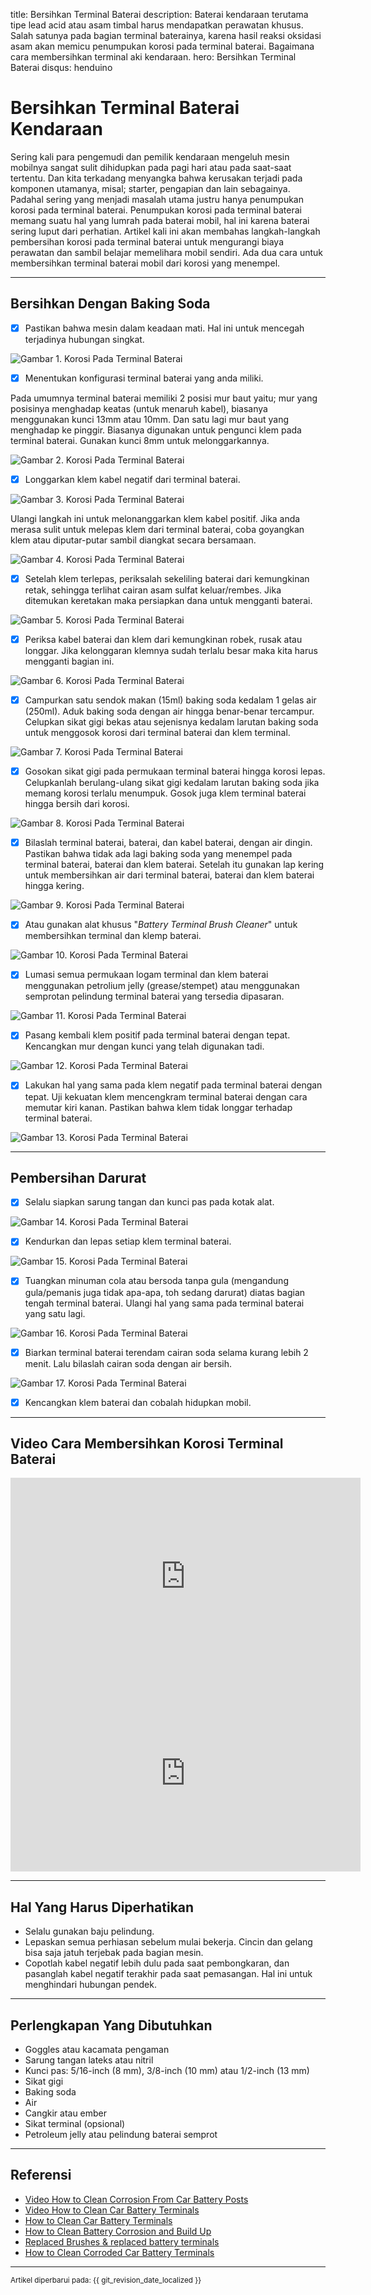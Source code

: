 title: Bersihkan Terminal Baterai
description: Baterai kendaraan terutama tipe lead acid atau asam timbal harus mendapatkan perawatan khusus. Salah satunya pada bagian terminal baterainya, karena hasil reaksi oksidasi asam akan memicu penumpukan korosi pada terminal baterai. Bagaimana cara membersihkan terminal aki kendaraan.
hero: Bersihkan Terminal Baterai
disqus: henduino

# Bersihkan Terminal Baterai Kendaraan

Sering kali para pengemudi dan pemilik kendaraan mengeluh mesin mobilnya sangat sulit dihidupkan pada pagi hari atau pada saat-saat tertentu. Dan kita terkadang menyangka bahwa kerusakan terjadi pada komponen utamanya, misal; starter, pengapian dan lain sebagainya. Padahal sering yang menjadi masalah utama justru hanya penumpukan korosi pada terminal baterai. Penumpukan korosi pada terminal baterai memang suatu hal yang lumrah pada baterai mobil, hal ini karena baterai sering luput dari perhatian. Artikel kali ini akan membahas langkah-langkah pembersihan korosi pada terminal baterai untuk mengurangi biaya perawatan dan sambil belajar memelihara mobil sendiri. Ada dua cara untuk membersihkan terminal baterai mobil dari korosi yang menempel.

***

## Bersihkan Dengan Baking Soda 

* [x] Pastikan bahwa mesin dalam keadaan mati. Hal ini untuk mencegah terjadinya hubungan singkat.

![Gambar 1. Korosi Pada Terminal Baterai](./images/01-Korosi-Baterai.jpg)

* [x] Menentukan konfigurasi terminal baterai yang anda miliki.

Pada umumnya terminal baterai memiliki 2 posisi mur baut yaitu; mur yang posisinya menghadap keatas (untuk menaruh kabel), biasanya menggunakan kunci 13mm atau 10mm. Dan satu lagi mur baut yang menghadap ke pinggir. Biasanya digunakan untuk pengunci klem pada terminal baterai. Gunakan kunci 8mm untuk melonggarkannya.

![Gambar 2. Korosi Pada Terminal Baterai](./images/02-Korosi-Baterai.jpg)

* [x] Longgarkan klem kabel negatif dari terminal baterai.

![Gambar 3. Korosi Pada Terminal Baterai](./images/03-Korosi-Baterai.jpg)

Ulangi langkah ini untuk melonanggarkan klem kabel positif. Jika anda merasa sulit untuk melepas klem dari terminal baterai, coba goyangkan klem atau diputar-putar sambil diangkat secara bersamaan.

![Gambar 4. Korosi Pada Terminal Baterai](./images/04-Korosi-Baterai.jpg)

* [x] Setelah klem terlepas, periksalah sekeliling baterai dari kemungkinan retak, sehingga terlihat cairan asam sulfat keluar/rembes. Jika ditemukan keretakan maka persiapkan dana untuk mengganti baterai.

![Gambar 5. Korosi Pada Terminal Baterai](./images/05-Korosi-Baterai.jpg)

* [x] Periksa kabel baterai dan klem dari kemungkinan robek, rusak atau longgar. Jika kelonggaran klemnya sudah terlalu besar maka kita harus mengganti bagian ini.

![Gambar 6. Korosi Pada Terminal Baterai](./images/06-Korosi-Baterai.jpg)

* [x] Campurkan satu sendok makan (15ml) baking soda kedalam 1 gelas air (250ml). Aduk baking soda dengan air hingga benar-benar tercampur. Celupkan sikat gigi bekas atau sejenisnya kedalam larutan baking soda untuk menggosok korosi dari terminal baterai dan klem terminal.

![Gambar 7. Korosi Pada Terminal Baterai](./images/07-Korosi-Baterai.jpg)

* [x] Gosokan sikat gigi pada permukaan terminal baterai hingga korosi lepas. Celupkanlah berulang-ulang sikat gigi kedalam larutan baking soda jika memang korosi terlalu menumpuk. Gosok juga klem terminal baterai hingga bersih dari korosi.

![Gambar 8. Korosi Pada Terminal Baterai](./images/08-Korosi-Baterai.jpg)

* [x] Bilaslah terminal baterai, baterai, dan kabel baterai, dengan air dingin. Pastikan bahwa tidak ada lagi baking soda yang menempel pada terminal baterai, baterai dan klem baterai. Setelah itu gunakan lap kering untuk membersihkan air dari terminal baterai, baterai dan klem baterai hingga kering.

![Gambar 9. Korosi Pada Terminal Baterai](./images/09-Korosi-Baterai.jpg)

* [x] Atau gunakan alat khusus "*Battery Terminal Brush Cleaner*" untuk membersihkan terminal dan klemp baterai.

![Gambar 10. Korosi Pada Terminal Baterai](./images/10-Korosi-Baterai.jpg)

* [x] Lumasi semua permukaan logam terminal dan klem baterai menggunakan petrolium jelly (grease/stempet) atau menggunakan semprotan pelindung terminal baterai yang tersedia dipasaran.

![Gambar 11. Korosi Pada Terminal Baterai](./images/11-Korosi-Baterai.jpg)

* [x] Pasang kembali klem positif pada terminal baterai dengan tepat. Kencangkan mur dengan kunci yang telah digunakan tadi.

![Gambar 12. Korosi Pada Terminal Baterai](./images/12-Korosi-Baterai.jpg)

* [x] Lakukan hal yang sama pada klem negatif pada terminal baterai dengan tepat. Uji kekuatan klem mencengkram terminal baterai dengan cara memutar kiri kanan. Pastikan bahwa klem tidak longgar terhadap terminal baterai.

![Gambar 13. Korosi Pada Terminal Baterai](./images/13-Korosi-Baterai.jpg)

***

## Pembersihan Darurat

* [x] Selalu siapkan sarung tangan dan kunci pas pada kotak alat.

![Gambar 14. Korosi Pada Terminal Baterai](./images/14-Korosi-Baterai.jpg)

* [x] Kendurkan dan lepas setiap klem terminal baterai.

![Gambar 15. Korosi Pada Terminal Baterai](./images/15-Korosi-Baterai.jpg)

* [x] Tuangkan minuman cola atau bersoda tanpa gula (mengandung gula/pemanis juga tidak apa-apa, toh sedang darurat) diatas bagian tengah terminal baterai. Ulangi hal yang sama pada terminal baterai yang satu lagi. 

![Gambar 16. Korosi Pada Terminal Baterai](./images/16-Korosi-Baterai.jpg)

* [x] Biarkan terminal baterai terendam cairan soda selama kurang lebih 2 menit. Lalu bilaslah cairan soda dengan air bersih.

![Gambar 17. Korosi Pada Terminal Baterai](./images/17-Korosi-Baterai.jpg)

* [x] Kencangkan klem baterai dan cobalah hidupkan mobil.

***

## Video Cara Membersihkan Korosi Terminal Baterai

<iframe width="560" height="315" src="http://www.youtube.com/embed/Sn7BHBGY5xQ" frameborder="0" allowfullscreen></iframe>

<iframe width="560" height="315" src="http://www.youtube.com/embed/oWmblmpo7nI" frameborder="0" allowfullscreen></iframe>

***

## Hal Yang Harus Diperhatikan

* Selalu gunakan baju pelindung.
* Lepaskan semua perhiasan sebelum mulai bekerja. Cincin dan gelang bisa saja jatuh terjebak pada bagian mesin.
* Copotlah kabel negatif lebih dulu pada saat pembongkaran, dan pasanglah kabel negatif terakhir pada saat pemasangan. Hal ini untuk menghindari hubungan pendek.

***

## Perlengkapan Yang Dibutuhkan

* Goggles atau kacamata pengaman
* Sarung tangan lateks atau nitril
* Kunci pas: 5/16-inch (8 mm), 3/8-inch (10 mm) atau 1/2-inch (13 mm)
* Sikat gigi
* Baking soda
* Air
* Cangkir atau ember
* Sikat terminal (opsional)
* Petroleum jelly atau pelindung baterai semprot

***

## Referensi

* [Video How to Clean Corrosion From Car Battery Posts][1]
* [Video How to Clean Car Battery Terminals][2]
* [How to Clean Car Battery Terminals][3]
* [How to Clean Battery Corrosion and Build Up][4]
* [Replaced Brushes & replaced battery terminals][5]
* [How to Clean Corroded Car Battery Terminals][6]

[1]: http://automotivideo.blogspot.com/2012/11/how-to-clean-corrosion-from-car-battery.html
[2]: http://automotivideo.blogspot.com/2012/11/how-to-clean-car-battery-terminals.html
[3]: http://www.howtocleanstuff.net/how-to-clean-car-battery-terminals/
[4]: http://www.wikihow.com/Clean-Battery-Corrosion-and-Build-Up
[5]: http://www.hotrodders.com/forum/replaced-brushes-replaced-battery-terminals-99386.html
[6]: http://www.wikihow.com/Clean-Corroded-Car-Battery-Terminals

***

<small>Artikel diperbarui pada: {{ git_revision_date_localized }}</small>